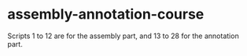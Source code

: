 # assembly-annotation-course
Scripts 1 to 12 are for the assembly part, and 13 to 28 for the annotation part.
